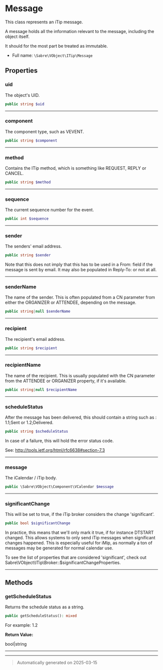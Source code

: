 
# Message

This class represents an iTip message.

A message holds all the information relevant to the message, including the
object itself.

It should for the most part be treated as immutable.

* Full name: `\Sabre\VObject\ITip\Message`



## Properties


### uid

The object's UID.

```php
public string $uid
```






***

### component

The component type, such as VEVENT.

```php
public string $component
```






***

### method

Contains the ITip method, which is something like REQUEST, REPLY or
CANCEL.

```php
public string $method
```






***

### sequence

The current sequence number for the event.

```php
public int $sequence
```






***

### sender

The senders' email address.

```php
public string $sender
```

Note that this does not imply that this has to be used in a From: field
if the message is sent by email. It may also be populated in Reply-To:
or not at all.




***

### senderName

The name of the sender. This is often populated from a CN parameter from
either the ORGANIZER or ATTENDEE, depending on the message.

```php
public string|null $senderName
```






***

### recipient

The recipient's email address.

```php
public string $recipient
```






***

### recipientName

The name of the recipient. This is usually populated with the CN
parameter from the ATTENDEE or ORGANIZER property, if it's available.

```php
public string|null $recipientName
```






***

### scheduleStatus

After the message has been delivered, this should contain a string such
as : 1.1;Sent or 1.2;Delivered.

```php
public string $scheduleStatus
```

In case of a failure, this will hold the error status code.

See:
http://tools.ietf.org/html/rfc6638#section-7.3




***

### message

The iCalendar / iTip body.

```php
public \Sabre\VObject\Component\VCalendar $message
```






***

### significantChange

This will be set to true, if the iTip broker considers the change
'significant'.

```php
public bool $significantChange
```

In practice, this means that we'll only mark it true, if for instance
DTSTART changed. This allows systems to only send iTip messages when
significant changes happened. This is especially useful for iMip, as
normally a ton of messages may be generated for normal calendar use.

To see the list of properties that are considered 'significant', check
out Sabre\VObject\ITip\Broker::$significantChangeProperties.




***

## Methods


### getScheduleStatus

Returns the schedule status as a string.

```php
public getScheduleStatus(): mixed
```

For example:
1.2







**Return Value:**

bool|string




***


***
> Automatically generated on 2025-03-15
